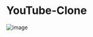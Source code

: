﻿# YouTube-Clone
![image](https://github.com/iAtharvaj/YouTube-Clone/assets/139790888/ffb23fcb-165d-4ad9-99d3-3871b089c4b2)
